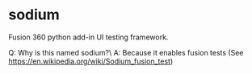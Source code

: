 # sodium
Fusion 360 python add-in UI testing framework.

Q: Why is this named sodium?\\
A: Because it enables fusion tests (See https://en.wikipedia.org/wiki/Sodium_fusion_test)
